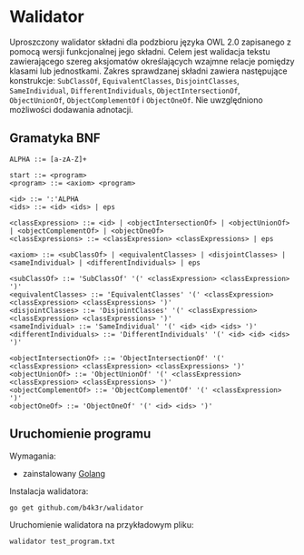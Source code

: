 # Walidator

Uproszczony walidator składni dla podzbioru języka OWL 2.0 zapisanego z pomocą wersji funkcjonalnej jego składni.
Celem jest walidacja tekstu zawierającego szereg aksjomatów określających wzajmne relacje pomiędzy klasami lub jednostkami.
Zakres sprawdzanej składni zawiera następujące konstrukcje: `SubClassOf`, `EquivalentClasses`, `DisjointClasses`, `SameIndividual`,
`DifferentIndividuals`, `ObjectIntersectionOf`, `ObjectUnionOf`, `ObjectComplementOf` i `ObjectOneOf`. Nie uwzględniono możliwości
dodawania adnotacji.

## Gramatyka BNF

```
ALPHA ::= [a-zA-Z]+

start ::= <program>
<program> ::= <axiom> <program>

<id> ::= ':'ALPHA
<ids> ::= <id> <ids> | eps

<classExpression> ::= <id> | <objectIntersectionOf> | <objectUnionOf> | <objectComplementOf> | <objectOneOf>
<classExpressions> ::= <classExpression> <classExpressions> | eps

<axiom> ::= <subClassOf> | <equivalentClasses> | <disjointClasses> | <sameIndividual> | <differentIndividuals> | eps

<subClassOf> ::= 'SubClassOf' '(' <classExpression> <classExpression> ')'
<equivalentClasses> ::= 'EquivalentClasses' '(' <classExpression> <classExpression> <classExpressions> ')'
<disjointClasses> ::= 'DisjointClasses' '(' <classExpression> <classExpression> <classExpressions> ')'
<sameIndividual> ::= 'SameIndividual' '(' <id> <id> <ids> ')'
<differentIndividuals> ::= 'DifferentIndividuals' '(' <id> <id> <ids> ')'

<objectIntersectionOf> ::= 'ObjectIntersectionOf' '(' <classExpression> <classExpression> <classExpressions> ')'
<objectUnionOf> ::= 'ObjectUnionOf' '(' <classExpression> <classExpression> <classExpressions> ')'
<objectComplementOf> ::= 'ObjectComplementOf' '(' <classExpression> ')'
<objectOneOf> ::= 'ObjectOneOf' '(' <id> <ids> ')'
```

## Uruchomienie programu

Wymagania:
* zainstalowany [Golang](https://golang.org/dl/)

Instalacja walidatora:
```
go get github.com/b4k3r/walidator
```

Uruchomienie walidatora na przykładowym pliku:
```
walidator test_program.txt
```



